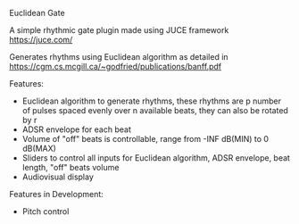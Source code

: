 Euclidean Gate

A simple rhythmic gate plugin made using JUCE framework https://juce.com/

Generates rhythms using Euclidean algorithm as detailed in https://cgm.cs.mcgill.ca/~godfried/publications/banff.pdf

Features:
- Euclidean algorithm to generate rhythms, these rhythms are p number of pulses spaced evenly over n available beats, they can also be rotated by r
- ADSR envelope for each beat
- Volume of "off" beats is controllable, range from -INF dB(MIN) to 0 dB(MAX)
- Sliders to control all inputs for Euclidean algorithm, ADSR envelope, beat length, "off" beats volume
- Audiovisual display

Features in Development:
- Pitch control


